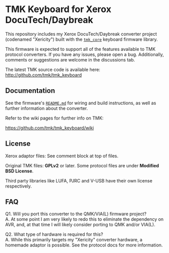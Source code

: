 TMK Keyboard for Xerox DocuTech/Daybreak
=============================
This repository includes my Xerox DocuTech/Daybreak converter project (codenamed "Xericity") built with the [`tmk_core`](https://github.com/tmk/tmk_core) keyboard firmware library.

This firmware is expected to support all of the features available to TMK protocol converters. If you have any issues, please open a bug. Additionally, comments or suggestions are welcome in the discussions tab.

The latest TMK source code is available here: <http://github.com/tmk/tmk_keyboard>



Documentation
-------------
See the firmware's [`README.md`](./converter/xerox_usb/README.md) for wiring and build instructions, as well as further information about the converter.


Refer to the wiki pages for further info on TMK:

https://github.com/tmk/tmk_keyboard/wiki



License
-------
Xerox adaptor files:
See comment block at top of files.

Original TMK files:
**GPLv2** or later. Some protocol files are under **Modified BSD License**.

Third party libraries like LUFA, PJRC and V-USB have their own license respectively.



FAQ
---
Q1. Will you port this converter to the QMK/VIA(L) firmware project?  
 A. At some point I am very likely to redo this to eliminate the dependency on AVR, and, at that time I will likely consider porting to QMK and/or VIA(L).
 
Q2. What type of hardware is required for this?  
 A. While this primarily targets my "Xericity" converter hardware, a homemade adaptor is possible. See the protocol docs for more information.
